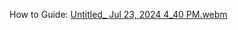 How to Guide: [Untitled_ Jul 23, 2024 4_40 PM.webm](https://github.com/user-attachments/assets/90fc8329-8faf-4630-a01a-0518feecb9be)
